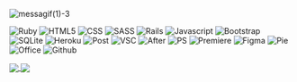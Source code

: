 ![messagif(1)-3](https://user-images.githubusercontent.com/95685242/193766965-b50e2eac-4e1a-48d2-b77d-7fb840f64d70.gif)

![Ruby](https://img.shields.io/badge/Ruby-CC342D?style=for-the-badge&logo=ruby&logoColor=white) ![HTML5](https://img.shields.io/badge/HTML5-E34F26?style=for-the-badge&logo=html5&logoColor=white) ![CSS](https://img.shields.io/badge/CSS3-1572B6?style=for-the-badge&logo=css3&logoColor=white) ![SASS](https://img.shields.io/badge/Sass-CC6699?style=for-the-badge&logo=sass&logoColor=white) ![Rails](https://img.shields.io/badge/Ruby_on_Rails-CC0000?style=for-the-badge&logo=ruby-on-rails&logoColor=white) ![Javascript](https://img.shields.io/badge/JavaScript-F7DF1E?style=for-the-badge&logo=javascript&logoColor=black) ![Bootstrap](https://img.shields.io/badge/Bootstrap-563D7C?style=for-the-badge&logo=bootstrap&logoColor=white) ![SQLite](https://img.shields.io/badge/SQLite-07405E?style=for-the-badge&logo=sqlite&logoColor=white) ![Heroku](https://img.shields.io/badge/Heroku-430098?style=for-the-badge&logo=heroku&logoColor=white) ![Post](https://img.shields.io/badge/PostgreSQL-316192?style=for-the-badge&logo=postgresql&logoColor=white) ![VSC](https://img.shields.io/badge/Visual_Studio_Code-0078D4?style=for-the-badge&logo=visual%20studio%20code&logoColor=white) ![After](https://img.shields.io/badge/Adobe%20after%20affects-CF96FD?style=for-the-badge&logo=Adobe%20after%20effects&logoColor=393665) ![PS](https://img.shields.io/badge/Adobe%20Photoshop-31A8FF?style=for-the-badge&logo=Adobe%20Photoshop&logoColor=black) ![Premiere](https://img.shields.io/badge/Adobe%20Premiere%20Pro-9999FF?style=for-the-badge&logo=Adobe%20Premiere%20Pro&logoColor=white) ![Figma](https://img.shields.io/badge/Figma-F24E1E?style=for-the-badge&logo=figma&logoColor=white) ![Pie](https://img.shields.io/badge/Raspberry%20Pi-A22846?style=for-the-badge&logo=Raspberry%20Pi&logoColor=white) ![Office](https://img.shields.io/badge/Microsoft_Office-D83B01?style=for-the-badge&logo=microsoft-office&logoColor=white) ![Github](https://img.shields.io/badge/GitHub-100000?style=for-the-badge&logo=github&logoColor=white)

<a href="https://github.com/anuraghazra/github-readme-stats" target="_blank">
  <img align="center" src="https://github-readme-stats.vercel.app/api?username=benschem&count_private=true&show_icons=true&text_color=1E78C2&icon_color=2F4858&title_color=2F4858" />
</a>
<a href="https://github.com/anuraghazra/convoychat" target="_blank">
  <img align="center" src="https://github-readme-stats.vercel.app/api/top-langs/?username=benschem&layout=compact&langs_count=6)](https://github.com/anuraghazra/github-readme-stats" />
</a>

